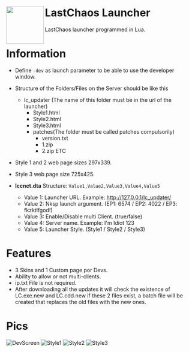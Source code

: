 # LastChaos Launcher <img align="left" src="https://user-images.githubusercontent.com/5092697/137706275-5a285a31-a814-4e40-bb2a-b75601ec6fed.png" width="100px">

LastChaos launcher programmed in Lua.<br/>

# Information
* Define ```-dev``` as launch parameter to be able to use the developer window.
* Structure of the Folders/Files on the Server should be like this
  * lc_updater (The name of this folder must be in the url of the launcher)
    * Style1.html
    * Style2.html
    * Style3.html
    * patches(The folder must be called patches compulsorily)
      * version.txt
      * 1.zip
      * 2.zip ETC

* Style 1 and 2 web page sizes 297x339.
* Style 3 web page size 725x425.
* __lccnct.dta__ Structure: ```Value1,Value2,Value3,Value4,Value5```
  * Value 1: Launcher URL. Example: http://127.0.0.1/lc_updater/
  * Value 2: Nksp launch argument. (EP1: 6574 / EP2: 4022 / EP3: fkzktlfgod!)
  * Value 3: Enable/Disable multi Client. (true/false)
  * Value 4: Server name. Example: I'm Idiot 123
  * Value 5: Launcher Style. (Style1 / Style2 / Style3)

# Features
* 3 Skins and 1 Custom page por Devs.
* Ability to allow or not multi-clients.
* ip.txt File is not required.
* After downloading all the updates it will check the existence of LC.exe.new and LC.cdd.new if these 2 files exist, a batch file will be created that replaces the old files with the new ones.

# Pics
![DevScreen](https://user-images.githubusercontent.com/5092697/137717846-18aa6f83-fd6b-494e-9c79-98c1fdf39ef1.png)
![Style1](https://user-images.githubusercontent.com/5092697/137717859-16dd0a67-36f3-45c5-ba30-e774fcde3374.png)
![Style2](https://user-images.githubusercontent.com/5092697/137717862-100bef2e-8a4b-4382-8db5-f6f9c37860df.png)
![Style3](https://user-images.githubusercontent.com/5092697/137717870-dfa81aa5-65c0-4b61-8366-391df42d4d40.png)
